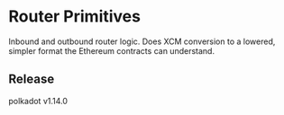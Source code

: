 # Router Primitives

Inbound and outbound router logic. Does XCM conversion to a lowered, simpler format the Ethereum contracts can
understand.


## Release

polkadot v1.14.0
